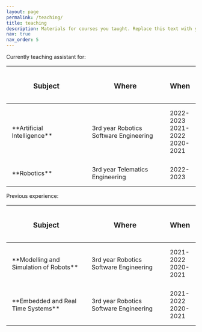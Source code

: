 ```yaml
---
layout: page
permalink: /teaching/
title: teaching
description: Materials for courses you taught. Replace this text with your description.
nav: true
nav_order: 5
---
```

 
Currently teaching assistant for:

<style>
table{
    border-collapse: collapse;
    border-spacing: 0;
}

th{
    border-bottom:1px solid #000000;
    padding: 15px;
}

td{
    padding: 15px;
}
</style>

<table>
    <colgroup>
        <col width="50%" />
        <col width="50%" />
    </colgroup>
    <thead>
        <tr class="header">
            <th><h3>Subject</h3></th>
            <th><h3>Where</h3></th>
            <th><h3>When</h3></th>
        </tr>
    </thead>
    <tbody>
        <tr>
            <td markdown="span">**Artificial Intelligence**</td>
            <td markdown="span">3rd year Robotics Software Engineering</td>
            <td markdown="span">2022-2023 2021-2022 2020-2021</td>
        </tr>
        <tr>
            <td markdown="span">**Robotics**</td>
            <td markdown="span">3rd year Telematics Engineering</td>
            <td markdown="span">2022-2023</td>
        </tr>
    </tbody>
</table>

Previous experience:

<table>
    <colgroup>
        <col width="50%" />
        <col width="50%" />
    </colgroup>
    <thead>
        <tr class="header">
            <th><h3>Subject</h3></th>
            <th><h3>Where</h3></th>
            <th><h3>When</h3></th>
        </tr>
    </thead>
    <tbody>
        <tr>
            <td markdown="span">**Modelling and Simulation of Robots**</td>
            <td markdown="span">3rd year Robotics Software Engineering</td>
            <td markdown="span">2021-2022 2020-2021</td>
        </tr>
        <tr>
            <td markdown="span">**Embedded and Real Time Systems**</td>
            <td markdown="span">3rd year Robotics Software Engineering</td>
            <td markdown="span">2021-2022 2020-2021</td>
        </tr>
    </tbody>
</table>